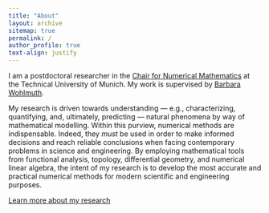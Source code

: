 ```yaml
---
title: "About"
layout: archive
sitemap: true
permalink: /
author_profile: true
text-align: justify
---
```


<!-- <img src="/assets/images/BigBend2.png" width="340px" alt="Brendan Keith" align="right" /> -->

<!-- # About -->

I am a postdoctoral researcher in the [Chair for Numerical Mathematics](https://www-m2.ma.tum.de/) at the Technical University of Munich.
My work is supervised by [Barbara Wohlmuth](http://www.professoren.tum.de/en/wohlmuth-barbara/). <br>

My research is driven towards understanding — e.g., characterizing, quantifying, and, ultimately, predicting — natural phenomena by way of mathematical modelling.
Within this purview, numerical methods are indispensable.
Indeed, they <em>must</em> be used in order to make informed decisions and reach reliable conclusions when facing contemporary problems in science and engineering.
By employing mathematical tools from functional analysis, topology, differential geometry, and numerical linear algebra, the intent of my research is to develop the most accurate and practical numerical methods for modern scientific and engineering purposes.

[Learn more about my research](/research/)

<!-- </div> -->